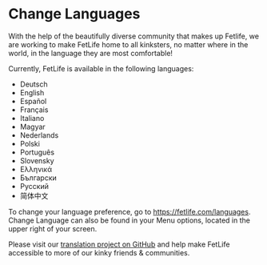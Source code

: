 # Change Languages

With the help of the beautifully diverse community that makes up Fetlife, we are working to make FetLife home to all kinksters, no matter where in the world, in the language they are most comfortable!

Currently, FetLife is available in the following languages:

- Deutsch
- English
- Espa&ntilde;ol
- Fran&ccedil;ais
- Italiano
- Magyar
- Nederlands
- Polski
- Portugu&ecirc;s
- Slovensky
- &Epsilon;&lambda;&lambda;&eta;&nu;&iota;&kappa;ά
- Български
- Русский
- 简体中文

To change your language preference, go to https://fetlife.com/languages. Change Language can also be found in your Menu options, located in the upper right of your screen.

Please visit our [translation project on GitHub](https://github.com/fetlife/translations) and help make FetLife accessible to more of our kinky friends & communities.
